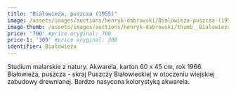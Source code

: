 ```yaml
---
title: "Białowieża, puszcza (1955)"
image: /assets/images/auctions/henryk-dabrowski/Bialowieza-puszcza-(1955).jpg
image-thumb: /assets/images/auctions/henryk-dabrowski/thumb__Bialowieza-puszcza-(1955).jpg
price: '700' #price oryginal: 700
price-1: '300' #price oryginal: 300
identifier: Białowieża
---
```


Studium malarskie z natury. Akwarela, karton 60 x 45 cm, rok 1966. Białowieża, puszcza - skraj Puszczy Białowieskiej w otoczeniu wiejskiej zabudowy drewnianej. Bardzo nasycona kolorystyką akwarela.